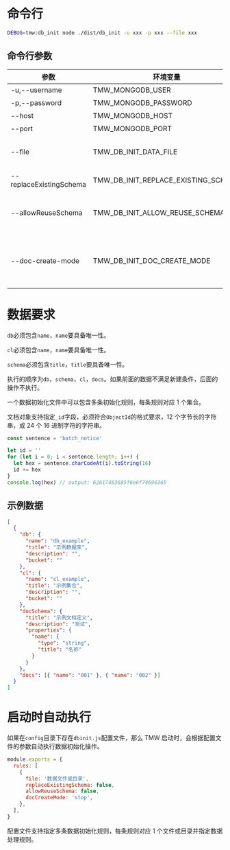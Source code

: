 # 命令行

```bash
DEBUG=tmw:db_init node ./dist/db_init -u xxx -p xxx --file xxx
```

## 命令行参数

| 参数                    | 环境变量                            | 用途                                                                                                            | 默认值    |
| ----------------------- | ----------------------------------- | --------------------------------------------------------------------------------------------------------------- | --------- |
| -u,--username           | TMW_MONGODB_USER                    | mongodb 的用户名。                                                                                              | 无        |
| -p,--password           | TMW_MONGODB_PASSWORD                | mongodb 的口令。                                                                                                | 无        |
| --host                  | TMW_MONGODB_HOST                    | mongodb 连接地址。                                                                                              | localhost |
| --port                  | TMW_MONGODB_PORT                    | mongodb 连接端口。                                                                                              | 27017     |
| --file                  | TMW_DB_INIT_DATA_FILE               | 初始化数据文件路径。可以是文或目录。文件为 json 或导出 json 的 js。                                             | 无        |
| --replaceExistingSchema | TMW_DB_INIT_REPLACE_EXISTING_SCHEMA | 当存在`title`相同的`schema`时替换已有数据。                                                                     | false     |
| --allowReuseSchema      | TMW_DB_INIT_ALLOW_REUSE_SCHEMA      | 当存在`title`相同的`schema`时允许继续操作。replaceExistingSchema=true 时忽略改选项。                            | false     |
| --doc-create-mode       | TMW_DB_INIT_DOC_CREATE_MODE         | 当集合中已经存在文档，处理新建文档的模式，stop：有数据就不执行；override：清除现有数据后新建；merge：直接新建。 | stop      |

# 数据要求

`db`必须包含`name`，`name`要具备唯一性。

`cl`必须包含`name`，`name`要具备唯一性。

`schema`必须包含`title`，`title`要具备唯一性。

执行的顺序为`db`，`schema`，`cl`，`docs`。如果前面的数据不满足新建条件，后面的操作不执行。

一个数据初始化文件中可以包含多条初始化规则，每条规则对应 1 个集合。

文档对象支持指定`_id`字段，必须符合`ObjectId`的格式要求，12 个字节长的字符串，或 24 个 16 进制字符的字符串。

```js
const sentence = 'batch_notice'

let id = ''
for (let i = 0; i < sentence.length; i++) {
  let hex = sentence.charCodeAt(i).toString(16)
  id += hex
}
console.log(hex) // output: 62617463685f6e6f74696365
```

## 示例数据

```json
[
  {
    "db": {
      "name": "db_example",
      "title": "示例数据库",
      "description": "",
      "bucket": ""
    },
    "cl": {
      "name": "cl_example",
      "title": "示例集合",
      "description": "",
      "bucket": ""
    },
    "docSchema": {
      "title": "示例文档定义",
      "description": "测试",
      "properties": {
        "name": {
          "type": "string",
          "title": "名称"
        }
      }
    },
    "docs": [{ "name": "001" }, { "name": "002" }]
  }
]
```

# 启动时自动执行

如果在`config`目录下存在`dbinit.js`配置文件，那么 TMW 启动时，会根据配置文件的参数自动执行数据初始化操作。

```js
module.exports = {
  rules: [
    {
      file: '数据文件或目录',
      replaceExistingSchema: false,
      allowReuseSchema: false,
      docCreateMode: 'stop',
    },
  ],
}
```

配置文件支持指定多条数据初始化规则，每条规则对应 1 个文件或目录并指定数据处理规则。
